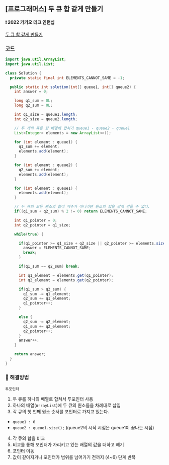 ## [프로그래머스] 두 큐 합 같게 만들기

**❗ 2022 카카오 테크 인턴십**

[두 큐 합 같게 만들기](https://school.programmers.co.kr/learn/courses/30/lessons/118667)

### 코드

```java
import java.util.ArrayList;
import java.util.List;

class Solution {
  private static final int ELEMENTS_CANNOT_SAME = -1;

  public static int solution(int[] queue1, int[] queue2) {
    int answer = 0;

    long q1_sum = 0L;
    long q2_sum = 0L;

    int q1_size = queue1.length;
    int q2_size = queue2.length;

    // 두 개의 큐를 한 배열에 합치기 queue1 - queue2 - queue1
    List<Integer> elements = new ArrayList<>();

    for (int element : queue1) {
      q1_sum += element;
      elements.add(element);
    }

    for (int element : queue2) {
      q2_sum += element;
      elements.add(element);
    }

    for (int element : queue1) {
      elements.add(element);
    }

    // 두 큐의 모든 원소의 합이 짝수가 아니라면 원소의 합을 같게 만들 수 없다.
    if((q1_sum + q2_sum) % 2 != 0) return ELEMENTS_CANNOT_SAME;

    int q1_pointer = 0;
    int q2_pointer = q1_size;

    while(true) {

      if(q1_pointer >= q1_size + q2_size || q2_pointer >= elements.size()) {
        answer = ELEMENTS_CANNOT_SAME;
        break;
      }

      if(q1_sum == q2_sum) break;

      int q1_element = elements.get(q1_pointer);
      int q2_element = elements.get(q2_pointer);

      if(q1_sum > q2_sum) {
        q1_sum -= q1_element;
        q2_sum += q1_element;
        q1_pointer++;
      }

      else {
        q2_sum -= q2_element;
        q1_sum += q2_element;
        q2_pointer++;
      }
      answer++;
    }

    return answer;
  }
}
```

### 📖 해결방법

`투포인터`

1. 두 큐를 하나의 배열로 합쳐서 투포인터 사용
2. 하나의 배열(`ArrayList`)에 두 큐의 원소들을 차례대로 삽입
3. 각 큐의 첫 번째 원소 순서를 포인터로 가지고 있는다.
  - `queue1 : 0`
  - `queue2 : queue1.size();` (queue2의 시작 시점은 queue1이 끝나는 시점)
4. 각 큐의 합을 비교
5. 비교를 통해 포인터가 가리키고 있는 배열의 값을 더하고 빼기
6. 포인터 이동
7. 값이 같아지거나 포인터가 범위를 넘어가기 전까지 (4~6) 단계 반복